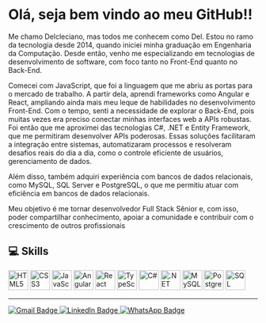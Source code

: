 # Olá, seja bem vindo ao meu GitHub!!

Me chamo Delcleciano, mas todos me conhecem como Del. Estou no ramo da tecnologia desde 2014, quando iniciei minha graduação em Engenharia da Computação. Desde então, venho me especializando em tecnologias de desenvolvimento de software, com foco tanto no Front-End quanto no Back-End.

Comecei com JavaScript, que foi a linguagem que me abriu as portas para o mercado de trabalho. A partir dela, aprendi frameworks como Angular e React, ampliando ainda mais meu leque de habilidades no desenvolvimento Front-End. Com o tempo, senti a necessidade de explorar o Back-End, pois muitas vezes era preciso conectar minhas interfaces web a APIs robustas. 
Foi então que me aproximei das tecnologias C#, .NET e Entity Framework, que me permitiram desenvolver APIs poderosas. Essas soluções facilitaram a integração entre sistemas, automatizaram processos e resolveram desafios reais do dia a dia, como o controle eficiente de usuários, gerenciamento de dados.

Além disso, também adquiri experiência com bancos de dados relacionais, como MySQL, SQL Server e PostgreSQL, o que me permitiu atuar com eficiência em bancos de dados relacionais.

Meu objetivo é me tornar desenvolvedor Full Stack Sênior e, com isso, poder compartilhar conhecimento, apoiar a comunidade e contribuir com o crescimento de outros profissionais

## 💻 Skills

<div>
  <img src="https://cdn.jsdelivr.net/gh/devicons/devicon/icons/html5/html5-original.svg" alt="HTML5" width="40" height="40"/>
  <img src="https://cdn.jsdelivr.net/gh/devicons/devicon/icons/css3/css3-original.svg" alt="CSS3" width="40" height="40"/>
  <img src="https://cdn.jsdelivr.net/gh/devicons/devicon/icons/javascript/javascript-original.svg" alt="JavaScript" width="40" height="40"/>
  <img src="https://cdn.jsdelivr.net/gh/devicons/devicon/icons/angularjs/angularjs-original.svg" alt="Angular" width="40" height="40"/>
  <img src="https://cdn.jsdelivr.net/gh/devicons/devicon/icons/react/react-original.svg" alt="React" width="40" height="40"/>
  <img src="https://cdn.jsdelivr.net/gh/devicons/devicon/icons/typescript/typescript-original.svg" alt="TypeScript" width="40" height="40"/>
  <img src="https://cdn.jsdelivr.net/gh/devicons/devicon/icons/csharp/csharp-original.svg" alt="C#" width="40" height="40"/>
  <img src="https://cdn.jsdelivr.net/gh/devicons/devicon/icons/dot-net/dot-net-original.svg" alt=".NET" width="40" height="40"/>
  <img src="https://cdn.jsdelivr.net/gh/devicons/devicon/icons/mysql/mysql-original.svg" alt="MySQL" width="40" height="40"/>
  <img src="https://cdn.jsdelivr.net/gh/devicons/devicon/icons/postgresql/postgresql-original.svg" alt="PostgreSQL" width="40" height="40"/>
  <img src="https://cdn.jsdelivr.net/gh/devicons/devicon/icons/microsoftsqlserver/microsoftsqlserver-plain.svg" alt="SQL Server" width="40" height="40"/>
</div>

---

<div>
  <a href="mailto:delclecianoj42@gmail.com">
    <img src="https://img.shields.io/badge/Gmail-D14836?style=for-the-badge&logo=gmail&logoColor=white" alt="Gmail Badge"/>
  </a>
  <a href="https://www.linkedin.com/in/delcleciano-j%C3%BAnior-173297149/details/certifications/">
    <img src="https://img.shields.io/badge/LinkedIn-0A66C2?style=for-the-badge&logo=linkedin&logoColor=white" alt="LinkedIn Badge"/>
  </a>
  <a href="https://wa.me/5537991036531">
    <img src="https://img.shields.io/badge/WhatsApp-25D366?style=for-the-badge&logo=whatsapp&logoColor=white" alt="WhatsApp Badge"/>
  </a>
</div>
